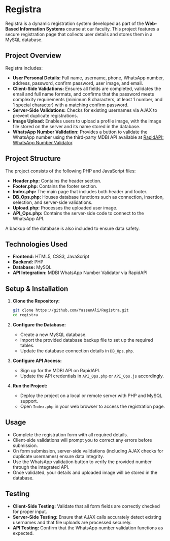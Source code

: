# Registra

Registra is a dynamic registration system developed as part of the **Web-Based Information Systems** course at our faculty. This project features a secure registration page that collects user details and stores them in a MySQL database.

## Project Overview

Registra includes:
- **User Personal Details:** Full name, username, phone, WhatsApp number, address, password, confirm password, user image, and email.
- **Client-Side Validations:** Ensures all fields are completed, validates the email and full name formats, and confirms that the password meets complexity requirements (minimum 8 characters, at least 1 number, and 1 special character) with a matching confirm password.
- **Server-Side Validations:** Checks for existing usernames via AJAX to prevent duplicate registrations.
- **Image Upload:** Enables users to upload a profile image, with the image file stored on the server and its name stored in the database.
- **WhatsApp Number Validation:** Provides a button to validate the WhatsApp number using the third-party MDBI API available at [RapidAPI: WhatsApp Number Validator](https://rapidapi.com/finestoreuk/api/whatsapp-numbervalidator3).

## Project Structure

The project consists of the following PHP and JavaScript files:
- **Header.php:** Contains the header section.
- **Footer.php:** Contains the footer section.
- **Index.php:** The main page that includes both header and footer.
- **DB_Ops.php:** Houses database functions such as connection, insertion, selection, and server-side validations.
- **Upload.php:** Processes the uploaded user image.
- **API_Ops.php:** Contains the server-side code to connect to the WhatsApp API.
<!-- - **API_Ops.js:** JavaScript file that handles the client-side API calls and validation. -->

A backup of the database is also included to ensure data safety.

## Technologies Used

- **Frontend:** HTML5, CSS3, JavaScript
- **Backend:** PHP
- **Database:** MySQL
- **API Integration:** MDBI WhatsApp Number Validator via RapidAPI

## Setup & Installation

1. **Clone the Repository:**
   ```bash
   git clone https://github.com/YassenAli/Registra.git
   cd registra
   ```

2. **Configure the Database:**
   - Create a new MySQL database.
   - Import the provided database backup file to set up the required tables.
   - Update the database connection details in `DB_Ops.php`.

3. **Configure API Access:**
   - Sign up for the MDBI API on RapidAPI.
   - Update the API credentials in `API_Ops.php` or `API_Ops.js` accordingly.

4. **Run the Project:**
   - Deploy the project on a local or remote server with PHP and MySQL support.
   - Open `Index.php` in your web browser to access the registration page.

## Usage

- Complete the registration form with all required details.
- Client-side validations will prompt you to correct any errors before submission.
- On form submission, server-side validations (including AJAX checks for duplicate usernames) ensure data integrity.
- Use the WhatsApp validation button to verify the provided number through the integrated API.
- Once validated, your details and uploaded image will be stored in the database.

## Testing

- **Client-Side Testing:** Validate that all form fields are correctly checked for proper input.
- **Server-Side Testing:** Ensure that AJAX calls accurately detect existing usernames and that file uploads are processed securely.
- **API Testing:** Confirm that the WhatsApp number validation functions as expected.